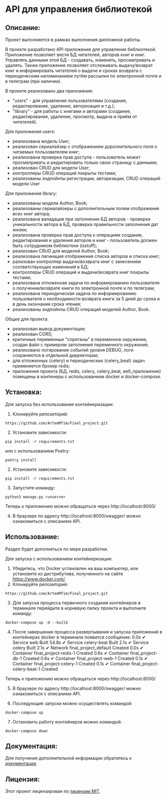 # API для управления библиотекой
##  Описание:
Проект выполняется в рамках выполнения дипломной работы.

В проекте разработано API приложение для управления библиотекой. Приложение позволяет вести БД читателей, авторов книг и книг. Управлять данными этой БД - создавать, изменять,
просматривать и удалять. Также приложение позволяет отслеживать выдачу/возврат книг и информировать читателей о выдаче и сроках возврата с периодическим напоминанием
путём рассылки по электронной почте и в телеграм (при наличии).

В проекте реализовано два приложения:
- "users" - для управления пользователями (создание, редактирование, удаление, авторизация и т.д.);
- "library" - для работы с книгами и авторами (создание, редактирование, удаление, просмотр, выдача и приём от читателей).

Для приложения users:
- реализована модель User;
- реализован сериалайзер с отображением доролнительного поля о читаемых пользователем книг;
- реализована проверка прав доступа - пользователь может просматривать и редактировать только свою страницу с данными;
- реализован CRUD для модели User;
- контроллеры CRUD операций покрыты тестами;
- реализованы эндпойнты регистрации, авторизации, CRUD операций модели User

Для приложения library:
- реализованы модели Author, Book;
- реализованы сериалайзеры с дополнительным полем отображения всех книг автора;
- реализована валидация при заполнении БД авторов - проверка уникальности автора в БД, проверка правильности заполнения дат жизни;
- реализована проверка прав доступа к операциям создания, редактирования и удаления авторов и книг - пользователь должен быть сотрудником библиотеки (isstuff);
- реализован CRUD для моделей Author, Book;
- реализована пагинация отображения списка авторов и списка книг;
- рализован контроллер выдачи/возврата книг с занесением соответствующих изменений в БД;
- контроллеры CRUD операций и выдачи/возврата книг покрыты тестами;
- реализована отложенная задача по информированию пользователя о получении/возврате книги по электронной почте и по телеграм;
- реализована периодическая задача по информированию пользователя о необходимости возврата книги за 5 дней до срока и в день окончания срока чтения;
- реализованы эндпойнты CRUD операций моделей Author, Book.

Общее для проекта:
- реализован вывод документации;
- реализован CORS;
- критичные переменные "спрятаны" в переменное окружение, создан файл с примером заполнения переменного окружения;
- реализовано логирование событий уровня DEBUG, логи сохраняются в отдельной дирректории;
- для отложенных (celery) и периодических (celery_beat) задач применяется брокер redis;
- приложения проекта (БД, redis, celery, celery_beat, веб_приложение) помещены в контенеры с использованием docker и docker-compose.



## Установка:
Для запуска без использования контейнеризации:
1. Клонируйте репозиторий:
```
https://github.com/ArtemMTim/Final_project.git
```
2. Установите зависимости:
```
pip install -r requirements.txt
```
или с использованием Poetry:
```
poetry install
```
2. Установите зависимости:
```
pip install -r requirements.txt
```
3. Запустите команду: 
```
python3 manage.py runserver
```
Теперь к приложению можно обращаться через http://localhost:8000/

4. В браузере по адресу http://localhost:8000/swagger/ можно ознакомиться с описанием API.
## Использование:
Раздел будет дополняться по мере разработки.

Для запуска с использованием контейнеризации:
1. Убедитесь, что Docker установлен на ваш компьютер, или установите из дистрибутива, полученного на сайте https://www.docker.com/.
2. Клонируйте репозиторий:
```
https://github.com/ArtemMTim/Final_project.git
```
3. Для запуска процесса первичного создания контейнеров в терминале перейдите в корневую папку проекта и выполните команду: 
```
docker-compose up -d --build
```
4. После завершения процесса развертывания и запуска приложений в контейнерах docker в терминале появится сообщение:
                                                                                                                           0.0s
 ✔ Service web                            Built                                                                                                                                                54.8s 
 ✔ Service celery-beat                    Built                                                                                                                                                 2.1s 
 ✔ Service celery                         Built                                                                                                                                                 2.1s 
 ✔ Network final_project_default          Created                                                                                                                                               0.0s 
 ✔ Container final_project-redis-1        Created                                                                                                                                               0.6s 
 ✔ Container final_project-db-1           Created                                                                                                                                               0.6s 
 ✔ Container final_project-web-1          Created                                                                                                                                               0.1s 
 ✔ Container final_project-celery-1       Created                                                                                                                                               0.1s 
 ✔ Container final_project-celery-beat-1  Created  

Теперь к приложению можно обращаться через http://localhost:8000/

5. В браузере по адресу http://localhost:8000/swagger/ можно ознакомиться с описанием API.

6. Последующие запуски можно осуществлять командой:
```
docker-compose up
```
7. Остановить работу контейнеров можно командой:
```
docker-compose down
```
## Документация:
Для получения дополнительной информации обратитесь к [документации](docs/README.md).

## Лицензия:

Этот проект лицензирован по [лицензии MIT](LICENSE).